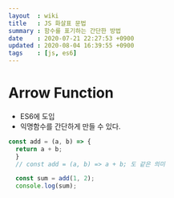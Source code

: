 ```yaml
---
layout  : wiki
title   : JS 화살표 문법
summary : 함수를 표기하는 간단한 방법
date    : 2020-07-21 22:27:53 +0900
updated : 2020-08-04 16:39:55 +0900
tags    : [js, es6]
---
```


# Arrow Function

- ES6에 도입
- 익명함수를 간단하게 만들 수 있다.

```jsx
const add = (a, b) => {
  return a + b;
  }
  // const add = (a, b) => a + b; 도 같은 의미

  const sum = add(1, 2);
  console.log(sum);
```
